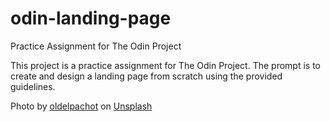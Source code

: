 # odin-landing-page
Practice Assignment for The Odin Project

This project is a practice assignment for The Odin Project. The prompt is to create and design a landing page from scratch using the provided 
guidelines. 

Photo by <a href="https://unsplash.com/@oldelpachot?utm_source=unsplash&utm_medium=referral&utm_content=creditCopyText">oldelpachot</a> on <a href="https://unsplash.com/s/photos/troll?utm_source=unsplash&utm_medium=referral&utm_content=creditCopyText">Unsplash</a>
  